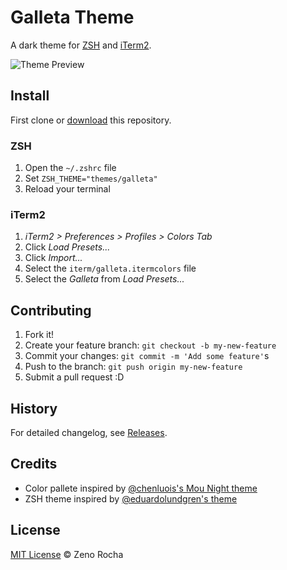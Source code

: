 # Galleta Theme

A dark theme for [ZSH](http://www.zsh.org/) and [iTerm2](http://www.iterm2.com/).

![Theme Preview](http://f.cl.ly/items/3V003A0q1v3o2t1i2D3f/galleta.png)

## Install

First clone or [download](https://github.com/zenorocha/galleta-theme/archive/master.zip) this repository.

### ZSH

1. Open the `~/.zshrc` file
2. Set `ZSH_THEME="themes/galleta"`
3. Reload your terminal

### iTerm2

1. *iTerm2 > Preferences > Profiles > Colors Tab*
2. Click *Load Presets...*
3. Click *Import...*
4. Select the `iterm/galleta.itermcolors` file
5. Select the *Galleta* from *Load Presets...*

## Contributing

1. Fork it!
2. Create your feature branch: `git checkout -b my-new-feature`
3. Commit your changes: `git commit -m 'Add some feature'`s
4. Push to the branch: `git push origin my-new-feature`
5. Submit a pull request :D

## History

For detailed changelog, see [Releases](https://github.com/zenorocha/galleta-theme/releases).

## Credits

* Color pallete inspired by [@chenluois's Mou Night theme](http://mouapp.com/)
* ZSH theme inspired by [@eduardolundgren's theme](https://github.com/eduardolundgren/dotfiles/blob/master/themes/eduardolundgren.zsh-theme)

## License

[MIT License](http://zenorocha.mit-license.org/) © Zeno Rocha
